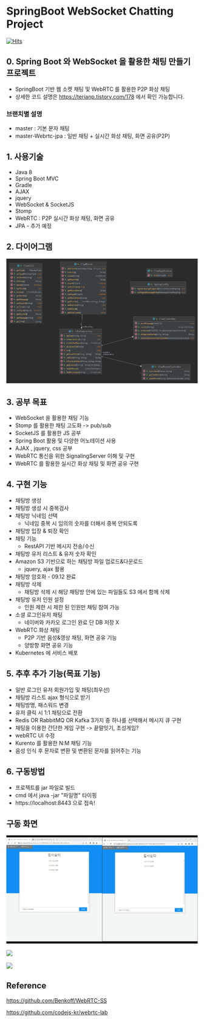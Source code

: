 # SpringBoot WebSocket Chatting Project
[![Hits](https://hits.seeyoufarm.com/api/count/incr/badge.svg?url=https%3A%2F%2Fgithub.com%2FSeJonJ%2FSpring-WebSocket-Chatting&count_bg=%233310C8&title_bg=%2316C86B&icon=&icon_color=%23E7E7E7&title=HITS&edge_flat=true)](https://hits.seeyoufarm.com)

## 0. Spring Boot 와 WebSocket 을 활용한 채팅 만들기 프로젝트
- SpringBoot 기반 웹 소켓 채팅 및 WebRTC 를 활용한 P2P 화상 채팅
- 상세한 코드 설명은 https://terianp.tistory.com/178 에서 확인 가능합니다.

### 브랜치별 설명
- master : 기본 문자 채팅
- master-Webrtc-jpa : 일반 채팅 + 실시간 화상 채팅, 화면 공유(P2P)

## 1. 사용기술
- Java 8
- Spring Boot MVC
- Gradle
- AJAX
- jquery
- WebSocket & SocketJS
- Stomp
- WebRTC : P2P 실시간 화상 채팅, 화면 공유
- JPA - 추가 예정

## 2. 다이어그램
![](info/Chat_diagram.png)

## 3. 공부 목표
- WebSocket 을 활용한 채팅 기능
- Stomp 를 활용한 채팅 고도화 -> pub/sub
- SocketJS 를 활용한 JS 공부
- Spring Boot 활용 및 다양한 어노테이션 사용
- AJAX , jquery, css 공부
- WebRTC 통신을 위한 SignalingServer 이해 및 구현
- WebRTC 를 활용한 실시간 화상 채팅 및 화면 공유 구현

## 4. 구현 기능
- 채팅방 생성
- 채팅방 생성 시 중복검사
- 채팅방 닉네임 선택 
  - 닉네임 중복 시 임의의 숫자를 더해서 중복 안되도록
- 채팅방 입장 & 퇴장 확인
- 채팅 기능
  - RestAPI 기반 메시지 전송/수신
- 채팅방 유저 리스트 & 유저 숫자 확인
- Amazon S3 기반으로 하는 채팅방 파일 업로드&다운로드 
  - jquery, ajax 활용
- 채팅방 암호화 - 09.12 완료
- 채팅방 삭제
  - 채팅방 삭제 시 해당 채팅방 안에 있는 파일들도 S3 에서 함께 삭제
- 채팅방 유저 인원 설정
  - 인원 제한 시 제한 된 인원만 채팅 참여 가능
- 소셜 로그인유저 채팅
  - 네이버와 카카오 로그인 완료 단 DB 저장 X
- WebRTC 화상 채팅 
  - P2P 기반 음성&영상 채팅, 화면 공유 기능
  - 양방향 화면 공유 기능
- Kubernetes 에 서비스 배포

## 5. 추후 추가 기능(목표 기능)
- 일반 로그인 유저 회원가입 및 채팅(최우선)
- 채팅방 리스트 ajax 형식으로 받기
- 채팅방명, 패스워드 변경
- 유저 클릭 시 1:1 채팅으로 전환
- Redis OR RabbitMQ OR Kafka 3가지 중 하나를 선택해서 메시지 큐 구현
- 채팅을 이용한 간단한 게임 구현 -> 끝말잇기, 초성게임?
- webRTC UI 수정
- Kurento 를 활용한 N:M 채팅 기능
- 음성 인식 후 문자로 변환 및 변환된 문자를 읽어주는 기능

## 6. 구동방법
- 프로젝트를 jar 파일로 빌드
- cmd 에서 java -jar "파일명" 타이핑
- https://localhost:8443 으로 접속!

## 구동 화면

![](info/chattingFileUpload.gif)

![](info/WebRTC.gif)

![](info/screenSharing.gif)

## Reference
https://github.com/Benkoff/WebRTC-SS

https://github.com/codejs-kr/webrtc-lab